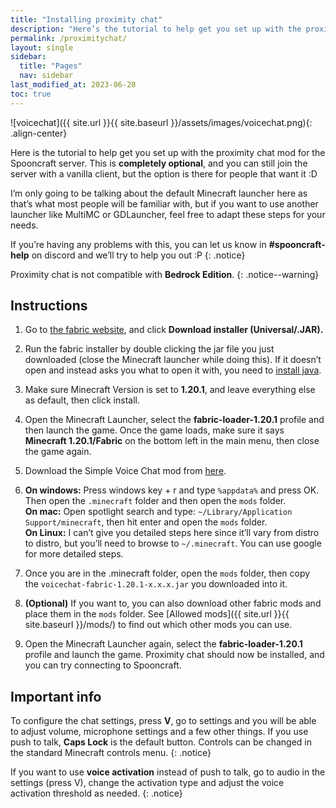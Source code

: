 ```yaml
---
title: "Installing proximity chat"
description: "Here’s the tutorial to help get you set up with the proximity chat mod for the Spooncraft server. This is completely optional and you can still join the server with a vanilla client, but the option is there for people that want it :D"
permalink: /proximitychat/
layout: single
sidebar:
  title: "Pages"
  nav: sidebar
last_modified_at: 2023-06-28
toc: true
---
```


![voicechat]({{ site.url }}{{ site.baseurl }}/assets/images/voicechat.png){: .align-center}

Here is the tutorial to help get you set up with the proximity chat mod for the Spooncraft server. This is **completely optional**, and you can still join the server with a vanilla client, but the option is there for people that want it :D

I’m only going to be talking about the default Minecraft launcher here as that’s what most people will be familiar with, but if you want to use another launcher like MultiMC or GDLauncher, feel free to adapt these steps for your needs. 

If you’re having any problems with this, you can let us know in **#spooncraft-help** on discord and we’ll try to help you out :P
{: .notice}

Proximity chat is not compatible with **Bedrock Edition**.
{: .notice--warning}

## Instructions

1. Go to [the fabric website](https://fabricmc.net/use/), and click **Download installer (Universal/.JAR).**
2. Run the fabric installer by double clicking the jar file you just downloaded (close the Minecraft launcher while doing this). If it doesn’t open and instead asks you what to open it with, you need to [install java](https://www.java.com/).
3. Make sure Minecraft Version is set to **1.20.1**, and leave everything else as default, then click install.
4. Open the Minecraft Launcher, select the **fabric-loader-1.20.1** profile and then launch the game. Once the game loads, make sure it says **Minecraft 1.20.1/Fabric** on the bottom left in the main menu, then close the game again.
5. Download the Simple Voice Chat mod from [here](https://modrinth.com/plugin/simple-voice-chat/version/fabric-1.20.1-2.4.12).
6. **On windows:** Press windows key + r and type `%appdata%` and press OK. Then open the `.minecraft` folder and then open the `mods` folder. \
**On mac:** Open spotlight search and type: `~/Library/Application Support/minecraft`, then hit enter and open the `mods` folder. \
**On Linux:** I can’t give you detailed steps here since it’ll vary from distro to distro, but you’ll need to browse to `~/.minecraft`. You can use google for more detailed steps.
7. Once you are in the .minecraft folder, open the `mods` folder, then copy the `voicechat-fabric-1.20.1-x.x.x.jar` you downloaded into it.

8. **(Optional)** If you want to, you can also download other fabric mods and place them in the `mods` folder. See [Allowed mods]({{ site.url }}{{ site.baseurl }}/mods/) to find out which other mods you can use.

9. Open the Minecraft Launcher again, select the **fabric-loader-1.20.1** profile and launch the game. Proximity chat should now be installed, and you can try connecting to Spooncraft.

## Important info

To configure the chat settings, press **V**, go to settings and you will be able to adjust volume, microphone settings and a few other things. If you use push to talk, **Caps Lock** is the default button. Controls can be changed in the standard Minecraft controls menu.
{: .notice}

If you want to use **voice activation** instead of push to talk, go to audio in the settings (press V), change the activation type and adjust the voice activation threshold as needed.
{: .notice}